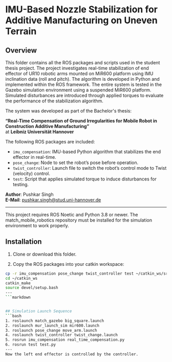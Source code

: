 # IMU-Based Nozzle Stabilization for Additive Manufacturing on Uneven Terrain

## Overview

This folder contains all the ROS packages and scripts used in the student thesis project. The project investigates real-time stabilization of end effector of UR10 robotic arms mounted on MiR600 platform using IMU inclination data (roll and pitch). The algorithm is developed in Python and implemented within the ROS framework. The entire system is tested in the Gazebo simulation environment using a suspended MiR600 platform. Simulated disturbances are introduced through applied torques to evaluate the performance of the stabilization algorithm.


The system was developed as part of the Bachelor's thesis:

**“Real-Time Compensation of Ground Irregularities for Mobile Robot in Construction Additive Manufacturing”**  
at **Leibniz Universität Hannover**

The following ROS packages are included:

- `imu_compensation`: IMU-based Python algorithm that stabilizes the end effector in real-time.
- `pose_change`: Node to set the robot’s pose before operation.
- `twist_controller`: Launch file to switch the robot’s control mode to Twist (velocity) control.
- `test`: Script that applies simulated torque to induce disturbances for testing.

**Author**: Pushkar Singh  
**E-Mail**: pushkar.singh@stud.uni-hannover.de

---
This project requires ROS Noetic and Python 3.8 or newer. The match_mobile_robotics repository must be installed for the simulation environment to work properly.

## Installation

1. Clone or download this folder.

2. Copy the ROS packages into your catkin workspace:
```bash
cp -r imu_compensation pose_change twist_controller test ~/catkin_ws/src/
cd ~/catkin_ws
catkin_make
source devel/setup.bash
---
```markdown


## Simulation Launch Sequence
```bash
1. roslaunch match_gazebo big_square.launch
2. roslaunch mur_launch_sim mir600.launch
3. roslaunch pose_change move_arm.launch
4. roslaunch twist_controller twist_change.launch
5. rosrun imu_compensation real_time_compensation.py
6. rosrun test test.py
---
Now the left end effector is controlled by the controller.



 

